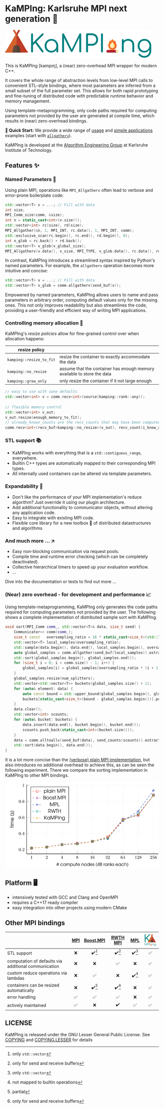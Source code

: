 # KaMPIng: Karlsruhe MPI next generation :rocket:

![KaMPIng logo](./docs/images/logo.svg)

This is KaMPIng [kampɪŋ], a (near) zero-overhead MPI wrapper for modern C++.

It covers the whole range of abstraction levels from low-level MPI calls to
convenient STL-style bindings, where most parameters are inferred from a small
subset of the full parameter set. This allows for both rapid prototyping and
fine-tuning of distributed code with predictable runtime behavior and memory
management.

Using template-metaprogramming, only code paths required for computing
parameters not provided by the user are generated at compile time, which results in (near) zero-overhead
bindings.

**:running: Quick Start:** We provide a wide range of [usage](./examples/usage) and [simple applications](./examples/applications) examples (start with [`allgatherv`](./examples/usage/allgatherv_example.cpp)).

KaMPIng is developed at the [Algorithm Engineering
Group](https://ae.iti.kit.edu/english/index.php) at Karlsruhe Institute of
Technology.

## Features :sparkles:
### Named Parameters :speech_balloon:
Using plain MPI, operations like `MPI_Allgatherv` often lead to verbose and error-prone boilerplate code:

``` c++
std::vector<T> v = ...; // Fill with data
int size;
MPI_Comm_size(comm, &size);
int n = static_cast<int>(v.size());
std::vector<int> rc(size), rd(size);
MPI_Allgather(&n, 1, MPI_INT, rc.data(), 1, MPI_INT, comm);
std::exclusive_scan(rc.begin(), rc.end(), rd.begin(), 0);
int n_glob = rc.back() + rd.back();
std::vector<T> v_glob(v_global_size);
MPI_Allgatherv(v.data(), v_size, MPI_TYPE, v_glob.data(), rc.data(), rd.data(), MPI_TYPE, comm);

```

In contrast, KaMPIng introduces a streamlined syntax inspired by Python's named parameters. For example, the `allgatherv` operation becomes more intuitive and concise:

```c++
std::vector<T> v = ...; // Fill with data
std::vector<T> v_glob = comm.allgatherv(send_buf(v));
```

Empowered by named parameters, KaMPIng allows users to name and pass parameters in arbitrary order, computing default values only for the missing ones. This not only improves readability but also streamlines the code, providing a user-friendly and efficient way of writing MPI applications.

### Controlling memory allocation :floppy_disk:
KaMPIng's *resize policies* allow for fine-grained control over when allocation happens:

| resize policy            |                                                                         |
|--------------------------|-------------------------------------------------------------------------|
| `kamping::resize_to_fit` | resize the container to exactly accommodate the data                    |
| `kamping::no_resize`     | assume that the container has enough memory available to store the data |
| `kamping::grow_only`     | only resize the container if it not large enough                        |


``` c++
// easy to use with sane defaults
std::vector<int> v = comm.recv<int>(source(kamping::rank::any));

// flexible memory control
std::vector<int> v_out;
v_out.resize(enough_memory_to_fit);
// already_known_counts are the recv_counts that may have been computed already earlier and thus do not need to be computed again
comm.recv<int>(recv_buf<kamping::no_resize>(v_out), recv_count(i_know_already_know_that), source(kamping::rank::any));
```

### STL support :books:
- KaMPIng works with everything that is a `std::contiguous_range`, everywhere.
- Builtin C++ types are automatically mapped to their corresponding MPI types. 
- All internally used containers can be altered via template parameters.
### Expandability :jigsaw:
- Don't like the performance of your MPI implementation's reduce algorithm? Just override it using our plugin architecture.
- Add additional functionality to communicator objects, without altering any application code.
- Easy to integrate with existing MPI code.
- Flexible core library for a new toolbox :toolbox: of distributed datastructures and algorithms

### And much more ... :arrow_upper_right:
- Easy non-blocking communication via request pools.
- Compile time and runtime error checking (which can be completely deactivated).
- Collective hierarchical timers to speed up your evaluation workflow.
- ...

Dive into the documentation or tests to find out more ...

### (Near) zero overhead - for development and performance :chart_with_upwards_trend:
Using template-metaprogramming, KaMPIng only generates the code paths required for computing parameters not provided by the user. 
The following shows a complete implementation of distributed sample sort with KaMPIng. 

```c++
void sort(MPI_Comm comm_, std::vector<T>& data, size_t seed) {
    Communicator<> comm(comm_);
    size_t const   oversampling_ratio = 16 * static_cast<size_t>(std::log2(comm.size())) + 1;
    std::vector<T> local_samples(oversampling_ratio);
    std::sample(data.begin(), data.end(), local_samples.begin(), oversampling_ratio, std::mt19937{seed});
    auto global_samples = comm.allgather(send_buf(local_samples)).extract_recv_buffer();
    std::sort(global_samples.begin(), global_samples.end());
    for (size_t i = 0; i < comm.size() - 1; i++) {
        global_samples[i] = global_samples[oversampling_ratio * (i + 1)];
    }
    global_samples.resize(num_splitters);
    std::vector<std::vector<T>> buckets(global_samples.size() + 1);
    for (auto& element: data) {
        auto const bound = std::upper_bound(global_samples.begin(), global_samples.end(), element);
        buckets[static_cast<size_t>(bound - global_samples.begin())].push_back(element);
    }
    data.clear();
    std::vector<int> scounts;
    for (auto& bucket: buckets) {
        data.insert(data.end(), bucket.begin(), bucket.end());
        scounts.push_back(static_cast<int>(bucket.size()));
    }
    data = comm.alltoallv(send_buf(data), send_counts(scounts)).extract_recv_buffer();
    std::sort(data.begin(), data.end());
}
```
It is a lot more concise than the [(verbose) plain MPI implementation](./examples/applications/sample-sort/mpi.hpp), but also introduces no additional overhead to achieve this, as can be seen the following experiment. There we compare the sorting implementation in KaMPIng to other MPI bindings.

![](./plot.svg)
## Platform :desktop_computer:
- intensively tested with GCC and Clang and OpenMPI
- requires a C++17 ready compiler
- easy integration into other projects using modern CMake
   
## Other MPI bindings
|                                                      | [MPI](https://www.mpi-forum.org/) | [Boost.MPI](https://www.boost.org/doc/libs/1_84_0/doc/html/mpi.html) | [RWTH MPI](https://github.com/VRGroupRWTH/mpi) | [MPL](https://github.com/rabauke/mpl) | ![KaMPIng](./docs/images/icon.svg) |
|------------------------------------------------------|:---------------------------------:|:--------------------------------------------------------------------:|:----------------------------------------------:|:-------------------------------------:|:-----------------------------------------------:|
| STL support                                          | :x:                               | :heavy_check_mark:[^2]                                               | :heavy_check_mark:[^3]                         | :heavy_check_mark:[^2]                | :white_check_mark:                              |
| computation of defaults via additional communication | :x:                               | :x:                                                                  | :white_check_mark:                             | :x:                                   | :white_check_mark:                              |
| custom reduce operations via lambdas                 | :x:                               | :white_check_mark:                                                   | :x:                                            | :heavy_check_mark:[^4]                | :white_check_mark:                              |
| containers can be resized automatically              | :x:                               | :heavy_check_mark:[^1]                                               | :heavy_check_mark:[^3]                         | :x:                                   | :white_check_mark:                              |
| error handling                                       | :white_check_mark:                | :white_check_mark:                                                   | :white_check_mark:                             | :x:                                   | :white_check_mark:                              |
| actively maintained                                  | :white_check_mark:                | :x:                                                                  | :heavy_check_mark:                             | :white_check_mark:                    | :white_check_mark:                              |

[^1]: partial 

[^2]: only `std::vector` 

[^3]: only for send and receive buffers

[^4]: not mapped to builtin operations

## LICENSE
KaMPIng is released under the GNU Lesser General Public License. See [COPYING](COPYING) and [COPYING.LESSER](COPYING.LESSER) for details
